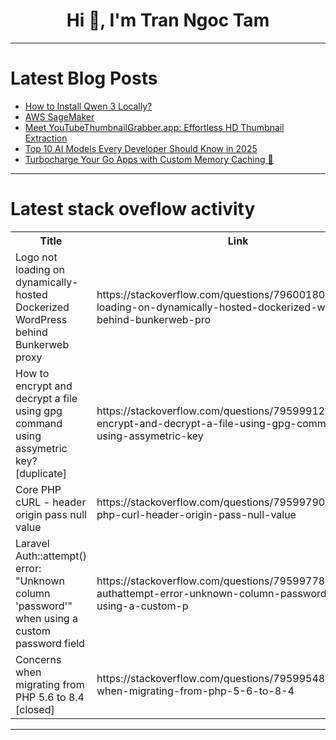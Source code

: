 <h1 align="center">Hi 👋, I'm Tran Ngoc Tam</h1>

---

# Latest Blog Posts 
<!-- BLOG-POST-LIST:START -->
- [How to Install Qwen 3 Locally?](https://dev.to/nodeshiftcloud/how-to-install-qwen-3-locally-4fme)
- [AWS SageMaker](https://dev.to/lea_abraham_7a0232a6cd616/aws-sagemaker-l91)
- [Meet YouTubeThumbnailGrabber.app: Effortless HD Thumbnail Extraction](https://dev.to/rutanshiraval200/meet-youtubethumbnailgrabberapp-effortless-hd-thumbnail-extraction-3nm5)
- [Top 10 AI Models Every Developer Should Know in 2025](https://dev.to/nikl/top-10-ai-models-every-developer-should-know-in-2025-30f8)
- [Turbocharge Your Go Apps with Custom Memory Caching 🚀](https://dev.to/tavernetech/turbocharge-your-go-apps-with-custom-memory-caching-hop)
<!-- BLOG-POST-LIST:END -->

---

# Latest stack oveflow activity
<table>
  <tr><th>Title</th><th>Link</th></tr>
  <!-- STACKOVERFLOW:START --><tr><td>Logo not loading on dynamically-hosted Dockerized WordPress behind Bunkerweb proxy</td><td>https://stackoverflow.com/questions/79600180/logo-not-loading-on-dynamically-hosted-dockerized-wordpress-behind-bunkerweb-pro</td></tr><tr><td>How to encrypt and decrypt a file using gpg command using assymetric key? [duplicate]</td><td>https://stackoverflow.com/questions/79599912/how-to-encrypt-and-decrypt-a-file-using-gpg-command-using-assymetric-key</td></tr><tr><td>Core PHP cURL - header origin pass null value</td><td>https://stackoverflow.com/questions/79599790/core-php-curl-header-origin-pass-null-value</td></tr><tr><td>Laravel Auth::attempt&lpar;&rpar; error: &quot;Unknown column &#39;password&#39;&quot; when using a custom password field</td><td>https://stackoverflow.com/questions/79599778/laravel-authattempt-error-unknown-column-password-when-using-a-custom-p</td></tr><tr><td>Concerns when migrating from PHP 5.6 to 8.4 [closed]</td><td>https://stackoverflow.com/questions/79599548/concerns-when-migrating-from-php-5-6-to-8-4</td></tr><!-- STACKOVERFLOW:END -->
</table>

---


